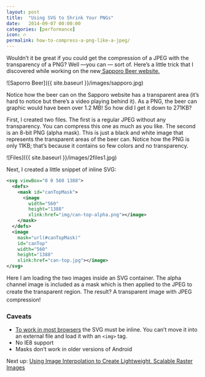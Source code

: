 ```yaml
---
layout: post
title:  "Using SVG to Shrink Your PNGs"
date:   2014-09-07 00:00:00
categories: [performance]
icon: 🔥
permalink: how-to-compress-a-png-like-a-jpeg/
---
```


Wouldn’t it be great if you could get the compression of a JPEG with the transparency of a PNG? Well —you can — sort of. Here’s a little trick that I discovered while working on the new<a href="http://sapporobeer.ca" target="_blank"> Sapporo Beer website.</a>

![Saporro Beer]({{ site.baseurl }}/images/sapporo.jpg)

Notice how the beer can on the Sapporo website has a transparent area (it’s hard to notice but there’s a video playing behind it). As a PNG, the beer can graphic would have been over 1.2 MB! So how did I get it down to 271KB?

First, I created two files. The first is a regular JPEG without any transparency. You can compress this one as much as you like. The second is an 8-bit PNG (alpha mask). This is just a black and white image that represents the transparent areas of the beer can. Notice how the PNG is only 11KB; that’s because it contains so few colors and no transparency.

![Files]({{ site.baseurl }}/images/2files1.jpg)

Next, I created a little snippet of inline SVG:

```xml
<svg viewBox="0 0 560 1388">
  <defs>
    <mask id="canTopMask">
      <image
        width="560"
        height="1388"
        xlink:href="img/can-top-alpha.png"></image>
    </mask>
  </defs>
  <image
    mask="url(#canTopMask)"
    id="canTop"
    width="560"
    height="1388"
    xlink:href="can-top.jpg"></image>
</svg>
```

Here I am loading the two images inside an SVG container. The alpha channel image is included as a mask which is then applied to the JPEG to create the transparent region. <span style="line-height: 1.5em;">The result? A transparent image with JPEG compression!</span>
### Caveats
- [To work in most browsers](http://codepen.io/shshaw/full/IDbqC/) the SVG must be inline. You can’t move it into an external file and load it with an `<img>` tag.
- No IE8 support
- Masks don’t work in older versions of Android

Next up: [Using Image Interpolation to Create Lightweight, Scalable Raster Images](https://peterhrynkow.com/performance/2019/01/13/blowing-up-images-to-make-them-small.html)
